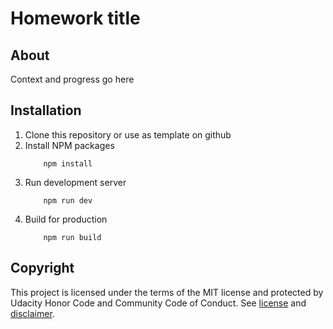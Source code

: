 # Homework title

## About
Context and progress go here

## Installation

1. Clone this repository or use as template on github
2. Install NPM packages
    ```shell
        npm install
    ```
3. Run development server
    ```shell
        npm run dev
    ```
4. Build for production
    ```shell
        npm run build
    ```

## Copyright
This project is licensed under the terms of the MIT license and protected by Udacity Honor Code and Community Code of Conduct. See [license](LICENSE.md) and [disclaimer](LICENSE.DISCLAIMER.md).